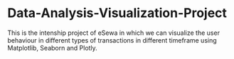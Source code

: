 # Data-Analysis-Visualization-Project

This is the intenship project of eSewa in which we can visualize the user behaviour in different types of transactions in different timeframe using Matplotlib, Seaborn and Plotly.
